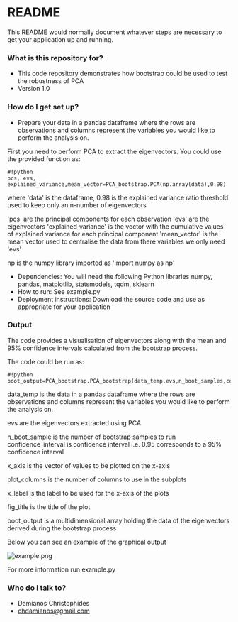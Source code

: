 # README #

This README would normally document whatever steps are necessary to get your application up and running.

### What is this repository for? ###

* This code repository demonstrates how bootstrap could be used to test the robustness of PCA
* Version 1.0

### How do I get set up? ###
* Prepare your data in a pandas dataframe where the rows are observations and columns represent the variables you would like to perform the analysis on.

First you need to perform PCA to extract the eigenvectors. 
You could use the provided function as:

```
#!python
pcs, evs, explained_variance,mean_vector=PCA_bootstrap.PCA(np.array(data),0.98)
```

where 'data' is the dataframe, 
0.98 is the explained variance ratio threshold used to keep only an n-number of eigenvectors

'pcs' are the principal components for each observation
'evs' are the eigenvectors
'explained_variance' is the vector with the cumulative values of explained variance for each principal component
'mean_vector' is the mean vector used to centralise the data
from there variables we only need 'evs'

np is the numpy library imported as 'import numpy as np'

* Dependencies:
You will need the following Python libraries
numpy, pandas, matplotlib, statsmodels, tqdm, sklearn
* How to run:
See example.py 
* Deployment instructions:
Download the source code and use as appropriate for your application

### Output ###
The code provides a visualisation of eigenvectors along with the mean and 95% confidence intervals calculated from the bootstrap process.

The code could be run as:
```
#!python
boot_output=PCA_bootstrap.PCA_bootstrap(data_temp,evs,n_boot_samples,confidence_interval,x_axis,plot_columns,x_label,fig_title)
```
data_temp is the data in a pandas dataframe where the rows are observations and columns represent the variables you would like to perform the analysis on.

evs are the eigenvectors extracted using PCA

n_boot_sample is the number of bootstrap samples to run
confidence_interval is confidence interval i.e. 0.95 corresponds to a 95% confidence interval

x_axis is the vector of values to be plotted on the x-axis

plot_columns is the number of columns to use in the subplots

x_label is the label to be used for the x-axis of the plots

fig_title is the title of the plot

boot_output is a multidimensional array holding the data of the eigenvectors derived during the bootstrap process

Below you can see an example of the graphical output

![example.png](https://bitbucket.org/repo/5qdo54A/images/3988140297-example.png) 

For more information run example.py
### Who do I talk to? ###
* Damianos Christophides
* chdamianos@gmail.com